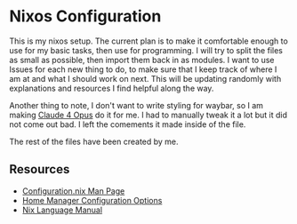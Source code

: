 # Nixos Configuration
This is my nixos setup. The current plan is to make it comfortable enough to use for my basic tasks, 
then use for programming. I will try to split the files as small as possible, then import them back in as modules.
I want to use Issues for each new thing to do, to make sure that I keep track of where I am at and what I should 
work on next. This will be updating randomly with explanations and resources I find helpful along the way.

Another thing to note, I don't want to write styling for waybar, so I am making [Claude 4 Opus](https://claude.ai/) 
do it for me. I had to manually tweak it a lot but it did not come out bad. I left the comements it made inside of 
the file.

The rest of the files have been created by me.

## Resources
- [Configuration.nix Man Page](https://www.mankier.com/5/configuration.nix)
- [Home Manager Configuration Options](https://nix-community.github.io/home-manager/options.xhtml)
- [Nix Language Manual](https://nix.dev/manual/nix/2.28/language/)

